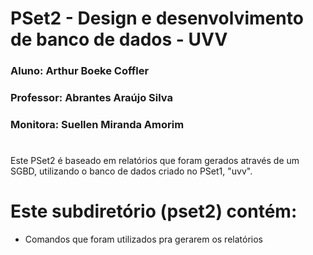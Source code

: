 # PSet2 - Design e desenvolvimento de banco de dados - UVV
### Aluno: Arthur Boeke Coffler
### Professor: Abrantes Araújo Silva 
### Monitora: Suellen Miranda Amorim
#
Este PSet2 é baseado em relatórios que foram gerados através de um SGBD, utilizando o banco de dados criado no PSet1, "uvv".
# Este subdiretório (pset2) contém:
- Comandos que foram utilizados pra gerarem os relatórios
